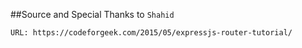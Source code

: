 ##Source and Special Thanks to `Shahid`
~~~
URL: https://codeforgeek.com/2015/05/expressjs-router-tutorial/
~~~
